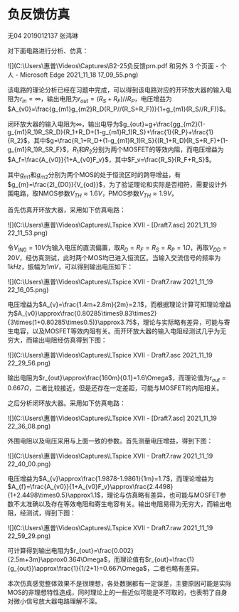 # 负反馈仿真

无04  2019012137  张鸿琳

对下面电路进行分析、仿真：

![](C:\Users\惠普\Videos\Captures\B2-25负反馈prn.pdf 和另外 3 个页面 - 个人 - Microsoft​ Edge 2021_11_18 17_09_55.png)

该电路的理论分析已经在习题中完成，可以得到该电路对应的开环放大器的输入电阻为$r_{in}=\infty$，输出电阻为$r_{out}=(R_S+R_F)//R_P$，电压增益为$A_{v0}=\frac{g_{m1}g_{m2}R_D(R_P//(R_S+R_F))}{1+g_{m1}(R_S//R_F)}$。

闭环放大器的输入电阻为$\infty$，输出电导为$g_{out}=g+\frac{gg_{m2}(1-g_{m1}R_1)R_SR_D}{R_1+R_D+(1-g_{m1}R_1)R_S}+\frac{1}{R_P}+\frac{1}{R_2}$，其中$g=\frac{R_1+R_D+(1-g_{m1}R_1)R_S}{(R_1+R_D)(R_S+R_F)+(1-g_{m1}R_1)R_SR_F}$，$R_1$和$R_2$分别为两个MOSFET的等效内阻，而电压增益为$A_f=\frac{A_{v0}}{1+A_{v0}F_v}$，其中$F_v=\frac{R_S}{R_F+R_S}$。

其中$g_{m1}$和$g_{m2}$分别为两个MOS的处于恒流区时的跨导增益，有$g_{m}=\frac{2I_{D0}}{V_{od}}$，为了验证理论和实际是否相符，需要设计外围电路，取NMOS参数$V_{TH}\approx1.6V$，PMOS参数$V_{TH}\approx1.9V$。

首先仿真开环放大器，采用如下仿真电路：

![](C:\Users\惠普\Videos\Captures\LTspice XVII - [Draft7.asc] 2021_11_19 22_11_53.png)

令$V_{IN0}=10V$为输入电压的直流偏置，取$R_{D}=R_F=R_S=R_P=1\Omega$，再取$V_{DD}=20V$，经仿真测试，此时两个MOS均已进入恒流区。当输入交流信号的频率为$1kHz$，振幅为$1mV$，可以得到输出电压如下：

![](C:\Users\惠普\Videos\Captures\LTspice XVII - Draft7.raw 2021_11_19 22_16_05.png)

电压增益为$A_{v}=\frac{1.4m+2.8m}{2m}=2.1$，而根据理论计算可知理论增益为$A_{v0}\approx\frac{0.80285\times9.83\times2}{3\times(1+0.80285\times0.5)}\approx3.75$，理论与实际略有差异，可能与寄生电容，以及MOSFET等效内阻有关。而开环放大器的输入电阻经测试几乎为无穷大，而输出电阻经仿真得到下图：

![](C:\Users\惠普\Videos\Captures\LTspice XVII - Draft7.asc 2021_11_19 22_29_56.png)

输出电阻为$r_{out}\approx\frac{160m}{0.1}=1.6\Omega$，而理论值为$r_{out}=0.667\Omega$，二者比较接近，但是还存在一定差距，可能与MOSFET的内阻相关。

之后分析闭环放大器。采用如下仿真电路：

![](C:\Users\惠普\Videos\Captures\LTspice XVII - [Draft7.asc] 2021_11_19 22_36_08.png)

外围电阻以及电压采用与上面一致的参数。首先测量电压增益，得到下图：

![](C:\Users\惠普\Videos\Captures\LTspice XVII - Draft7.raw 2021_11_19 22_40_00.png)

电压增益为$A_{v}\approx\frac{1.9878-1.9861}{1m}=1.7$，而理论增益为$A_{f}=\frac{A_{v0}}{1+A_{v0}F_v}\approx\frac{2.4498}{1+2.4498\times0.5}\approx1.1$，理论与仿真略有差异，也可能与MOSFET参数不太准确以及存在等效电阻和寄生电容有关。输出电阻易得为无穷大，而输出电阻，经测试，得到下图：

![](C:\Users\惠普\Videos\Captures\LTspice XVII - Draft7.raw 2021_11_19 22_59_29.png)

可计算得到输出电阻为$r_{out}=\frac{0.002}{2.5m+3m}\approx0.364\Omega$，而理论值有$r_{out}=\frac{1}{g_{out}}\approx\frac{1}{1/2+1}=0.667\Omega$，二者也略有差异。

本次仿真感觉整体效果不是很理想，各处数据都有一定误差，主要原因可能是实际MOS的非理想特性造成，同时理论上的一些近似可能是不可取的，也表明了自身对微小信号放大器电路理解不深。
